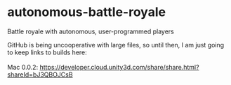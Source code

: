# autonomous-battle-royale
Battle royale with autonomous, user-programmed players

GitHub is being uncooperative with large files, so until then, I am just going to keep links to builds here:<br><br>
Mac 0.0.2: https://developer.cloud.unity3d.com/share/share.html?shareId=bJ3QBOJCsB
